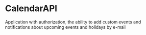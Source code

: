 # CalendarAPI
Application with authorization, the ability to add custom events and notifications about upcoming events and holidays by e-mail
